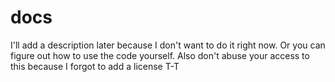 # docs
I'll add a description later because I don't want to do it right now. Or you can figure out how to use the code yourself. Also don't abuse your access to this because I forgot to add a license T-T
